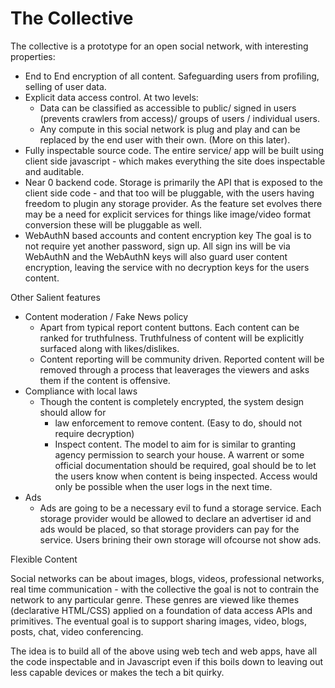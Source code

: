 # The Collective

The collective is a prototype for an open social network, with interesting properties: 
- End to End encryption of all content. Safeguarding users from profiling, selling of user data.
- Explicit data access control.
  At two levels:
    - Data can be classified as accessible to public/ signed in users (prevents crawlers from access)/ groups of users / individual users.
    - Any compute in this social network is plug and play and can be replaced by the end user with their own. (More on this later).
- Fully inspectable source code. 
  The entire service/ app will be built using client side javascript - which makes everything the site does inspectable and auditable. 
- Near 0 backend code.
  Storage is primarily the API that is exposed to the client side code - and that too will be pluggable, with the users having freedom to plugin any storage provider.
  As the feature set evolves there may be a need for explicit services for things like image/video format conversion these will be pluggable as well.
- WebAuthN based accounts and content encryption key
  The goal is to not require yet another password, sign up. All sign ins will be via WebAuthN and the WebAuthN keys will also guard user content encryption, leaving the service with no decryption keys for the users content.

Other Salient features
- Content moderation / Fake News policy
   - Apart from typical report content buttons. Each content can be ranked for truthfulness. Truthfulness of content will be explicitly surfaced along with likes/dislikes.
   - Content reporting will be community driven. Reported content will be removed through a process that leaverages the viewers and asks them if the content is offensive.
- Compliance with local laws
   - Though the content is completely encrypted, the system design should allow for
      - law enforcement to remove content. (Easy to do, should not require decryption)
      - Inspect content. The model to aim for is similar to granting agency permission to search your house. A warrent or some official documentation should be required, goal should be to let the users know when content is being inspected. Access would only be possible when the user logs in the next time.
- Ads
  - Ads are going to be a necessary evil to fund a storage service. Each storage provider would be allowed to declare an advertiser id and ads would be placed, so that storage providers can pay for the service. Users brining their own storage will ofcourse not show ads.
 
 Flexible Content

 Social networks can be about images, blogs, videos, professional networks, real time communication - with the collective the goal is not to contrain the network to any particular genre. These genres are viewed like themes (declarative HTML/CSS) applied on a foundation of data access APIs and primitives. The eventual goal is to support sharing images, video, blogs, posts, chat, video conferencing.
 
 The idea is to build all of the above using web tech and web apps, have all the code inspectable and in Javascript even if this boils down to leaving out less capable devices or makes the tech a bit quirky.
